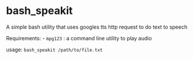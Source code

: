 bash_speakit
============

A simple bash utility that uses googles tts http request to do text to speech

Requirements:
    - `mpg123` : a command line utility to play audio

usage: 
    `bash_speakit /path/to/file.txt`


